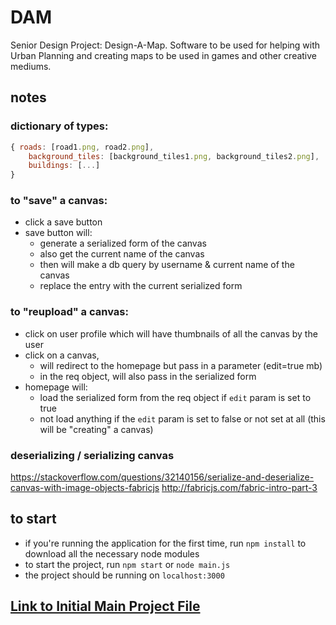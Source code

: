 # DAM
Senior Design Project: Design-A-Map. Software to be used for helping with Urban Planning and creating maps to be used in games and other creative mediums.

## notes
### dictionary of types:
```javascript
{ roads: [road1.png, road2.png],
	background_tiles: [background_tiles1.png, background_tiles2.png],
	buildings: [...]
}
```

### to "save" a canvas:
* click a save button
* save button will:
	- generate a serialized form of the canvas
	- also get the current name of the canvas
	- then will make a db query by username & current name of the canvas
	- replace the entry with the current serialized form
	
### to "reupload" a canvas:
* click on user profile which will have thumbnails of all the canvas by the user
* click on a canvas,
	- will redirect to the homepage but pass in a parameter (edit=true mb)
	- in the req object, will also pass in the serialized form
* homepage will:
	- load the serialized form from the req object if `edit` param is set to true
	- not load anything if the `edit` param is set to false or not set at all (this will be "creating" a canvas)

### deserializing / serializing canvas
https://stackoverflow.com/questions/32140156/serialize-and-deserialize-canvas-with-image-objects-fabricjs
http://fabricjs.com/fabric-intro-part-3

## to start
- if you're running the application for the first time, run `npm install` to download all the necessary node modules
- to start the project, run `npm start` or `node main.js`
- the project should be running on `localhost:3000`

## [Link to Initial Main Project File](https://design-a-map.herokuapp.com)